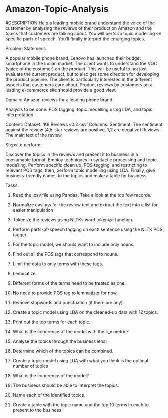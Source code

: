 # Amazon-Topic-Analysis
#DESCRIPTION
Help a leading mobile brand understand the voice of the customer by analysing the reviews of their product on Amazon and the topics that customers are talking about. You will perform topic modelling on specific parts of speech. You’ll finally interpret the emerging topics.

Problem Statement: 

A popular mobile phone brand, Lenovo has launched their budget smartphone in the Indian market. The client wants to understand the VOC (voice of the customer) on the product. This will be useful to not just evaluate the current product, but to also get some direction for developing the product pipeline. The client is particularly interested in the different aspects that customers care about. Product reviews by customers on a leading e-commerce site should provide a good view.

Domain: Amazon reviews for a leading phone brand

Analysis to be done: POS tagging, topic modelling using LDA, and topic interpretation

Content: 
Dataset: ‘K8 Reviews v0.2.csv’
Columns:
Sentiment: The sentiment against the review (4,5-star reviews are positive, 1,2 are negative)
Reviews: The main text of the review

Steps to perform:

Discover the topics in the reviews and present it to business in a consumable format. Employ techniques in syntactic processing and topic modelling.
Perform specific clean up, POS tagging, and restricting to relevant POS tags, then, perform topic modelling using LDA. Finally, give business-friendly names to the topics and make a table for business.

Tasks: 
1.	Read the .csv file using Pandas. Take a look at the top few records.
2.	Normalize casings for the review text and extract the text into a list for easier manipulation.
3.	Tokenize the reviews using NLTKs word tokenize function.
4.	Perform parts-of-speech tagging on each sentence using the NLTK POS tagger.
5.	For the topic model, we should want to include only nouns.
 
 1.	Find out all the POS tags that correspond to nouns.
 2.	Limit the data to only terms with these tags.

6.	Lemmatize. 
 1.	Different forms of the terms need to be treated as one.
 2.	No need to provide POS tag to lemmatizer for now.

7.	Remove stopwords and punctuation (if there are any). 

8.	Create a topic model using LDA on the cleaned-up data with 12 topics.
 1.	Print out the top terms for each topic.
 2.	What is the coherence of the model with the c_v metric?

9.	Analyse the topics through the business lens.
 1.	Determine which of the topics can be combined.

10.	Create a topic model using LDA with what you think is the optimal number of topics
 1.	What is the coherence of the model?

11.	The business should be able to interpret the topics.
 1.	Name each of the identified topics.
 2.	Create a table with the topic name and the top 10 terms in each to present to the business.

